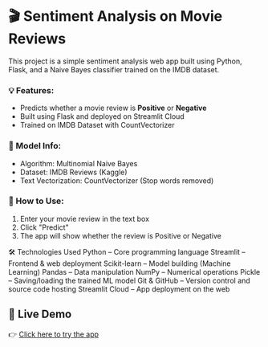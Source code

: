 # 🎬 Sentiment Analysis on Movie Reviews

This project is a simple sentiment analysis web app built using Python, Flask, and a Naive Bayes classifier trained on the IMDB dataset.

### 💡 Features:
- Predicts whether a movie review is **Positive** or **Negative**
- Built using Flask and deployed on Streamlit Cloud
- Trained on IMDB Dataset with CountVectorizer

### 🧠 Model Info:
- Algorithm: Multinomial Naive Bayes
- Dataset: IMDB Reviews (Kaggle)
- Text Vectorization: CountVectorizer (Stop words removed)

### 🚀 How to Use:
1. Enter your movie review in the text box
2. Click "Predict"
3. The app will show whether the review is Positive or Negative


🛠️ Technologies Used
Python – Core programming language
Streamlit – Frontend & web deployment
Scikit-learn – Model building (Machine Learning)
Pandas – Data manipulation
NumPy – Numerical operations
Pickle – Saving/loading the trained ML model
Git & GitHub – Version control and source code hosting
Streamlit Cloud – App deployment on the web



## 🚀 Live Demo

👉 [Click here to try the app](https://sentimentanalysis-ceypkqrbhvzywhadut5yx8.streamlit.app/)
